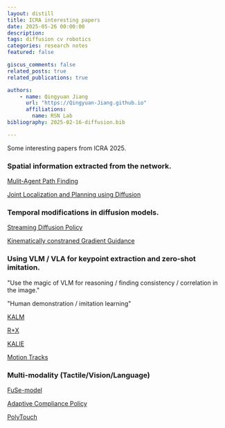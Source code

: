 ```yaml
---
layout: distill
title: ICRA interesting papers
date: 2025-05-26 00:00:00
description: 
tags: diffusion cv robotics
categories: research notes
featured: false

giscus_comments: false
related_posts: true
related_publications: true

authors:
    - name: Qingyuan Jiang
      url: "https://Qingyuan-Jiang.github.io"
      affiliations:
        name: RSN Lab
bibliography: 2025-02-16-diffusion.bib

---
```


Some interesting papers from ICRA 2025.

### Spatial information extracted from the network.

[Mulit-Agent Path Finding](https://arxiv.org/pdf/2410.21415)

[Joint Localization and Planning using Diffusion](https://arxiv.org/pdf/2409.17995)


### Temporal modifications in diffusion models.

[Streaming Diffusion Policy](https://streaming-diffusion-policy.github.io/)

[Kinematically constraned Gradient Guidance](https://arxiv.org/pdf/2409.15528)

### Using VLM / VLA for keypoint extraction and zero-shot imitation.

"Use the magic of VLM for reasoning / finding consistency / correlation in the image."

"Human demonstration / imitation learning"

[KALM](https://arxiv.org/pdf/2410.23254)

[R+X](https://arxiv.org/pdf/2407.12957)

[KALIE](https://arxiv.org/pdf/2409.14066)

[Motion Tracks](https://arxiv.org/pdf/2501.06994)

### Multi-modality (Tactile/Vision/Language)

[FuSe-model](https://arxiv.org/pdf/2501.04693)

[Adaptive Compliance Policy](https://arxiv.org/pdf/2410.09309)

[PolyTouch](https://arxiv.org/pdf/2504.19341)